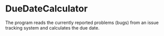 # DueDateCalculator
The program reads the currently reported problems (bugs) from an issue tracking system and calculates the due date.
